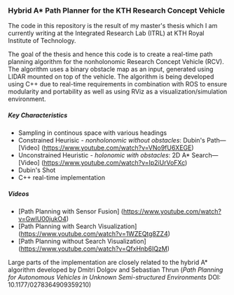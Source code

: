 ### Hybrid A* Path Planner for the KTH Research Concept Vehicle

The code in this repository is the result of my master's thesis which I am currently writing at the Integrated Research Lab (ITRL) at KTH Royal Institute of Technology.


The goal of the thesis and hence this code is to create a real-time path planning algorithm for the nonholonomic Research Concept Vehicle (RCV). The algorithm uses a binary obstacle map as an input, generated using LIDAR mounted on top of the vehicle. The algorithm is being developed using C++ due to real-time requirements in combination with ROS to ensure modularity and portability as well as using RViz as a visualization/simulation environment.

##### Key Characteristics
* Sampling in continous space with various headings
* Constrained Heurisic - _nonholonomic without obstacles_: Dubin's Path&mdash;[Video] (https://www.youtube.com/watch?v=VNo9fU6XEGE)
* Unconstrained Heuristic - _holonomic with obstacles_: 2D A* Search&mdash;[Video] (https://www.youtube.com/watch?v=Ip2iUrVoFXc)
* Dubin's Shot
* C++ real-time implementation

##### Videos
* [Path Planning with Sensor Fusion] (https://www.youtube.com/watch?v=GwIU00jukO4)
* [Path Planning with Search Visualization] (https://www.youtube.com/watch?v=1WZEQtg8ZZ4)
* [Path Planning without Search Visualization] (https://www.youtube.com/watch?v=QfxHnb6IQzM)

Large parts of the implementation are closely related to the hybrid A* algorithm developed by Dmitri Dolgov and Sebastian Thrun (_Path Planning for Autonomous Vehicles in Unknown Semi-structured Environments_ DOI: 10.1177/0278364909359210)
